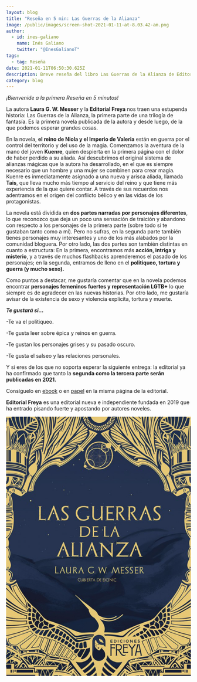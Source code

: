 ```yaml
---
layout: blog
title: "Reseña en 5 min: Las Guerras de la Alianza"
image: /public/images/screen-shot-2021-01-11-at-8.03.42-am.png
author:
  - id: ines-galiano
    name: Inés Galiano
    twitter: "@InesGalianoT"
tags:
  - tag: Reseña
date: 2021-01-11T06:50:30.625Z
description: Breve reseña del libro Las Guerras de la Alianza de Editorial Freya
category: blog
---
```

*¡Bienvenide a la primera Reseña en 5 minutos!*

La autora **Laura G. W. Messer** y la **Editorial Freya** nos traen una estupenda historia: Las Guerras de la Alianza, la primera parte de una trilogía de fantasía. Es la primera novela publicada de la autora y desde luego, de la que podemos esperar grandes cosas. 

En la novela, **el reino de Niola y el Imperio de Valeria** están en guerra por el control del territorio y del uso de la magia. Comenzamos la aventura de la mano del joven **Kuenre**, quien despierta en la primera página con el dolor de haber perdido a su aliada. Así descubrimos el original sistema de alianzas mágicas que la autora ha desarrollado, en el que es siempre necesario que un hombre y una mujer se combinen para crear magia. Kuenre es inmediatamente asignado a una nueva y arisca aliada, llamada **Tais**, que lleva mucho más tiempo al servicio del reino y que tiene más experiencia de la que quiere contar. A través de sus recuerdos nos adentramos en el origen del conflicto bélico y en las vidas de los protagonistas.

La novela está dividida en **dos partes narradas por personajes diferentes**, lo que reconozco que deja un poco una sensación de traición y abandono con respecto a los personajes de la primera parte (sobre todo si te gustaban tanto como a mí). Pero no sufras, en la segunda parte también tienes personajes muy interesantes y uno de los más alabados por la comunidad bloguera. Por otro lado, las dos partes son también distintas en cuanto a estructura: En la primera, encontramos más **acción, intriga y misterio**, y a través de muchos flashbacks aprenderemos el pasado de los personajes; en la segunda, entramos de lleno en el **politiqueo, tortura y guerra (y mucho sexo).**

Como puntos a destacar, me gustaría comentar que en la novela podemos encontrar **personajes femeninos fuertes y representación LGTB+** lo que siempre es de agradecer en las nuevas historias. Por otro lado, me gustaría avisar de la existencia de sexo y violencia explícita, tortura y muerte.

***Te gustará si…***

\-Te va el politiqueo.

\-Te gusta leer sobre épica y reinos en guerra.

\-Te gustan los personajes grises y su pasado oscuro.

\-Te gusta el salseo y las relaciones personales.

Y si eres de los que no soporta esperar la siguiente entrega: la editorial ya ha confirmado que tanto la **segunda como la tercera parte serán publicadas en 2021.**

Consíguelo en [ebook](https://www.edicionesfreya.com/product/ebook-guerras-alianza/)  o en [papel](https://www.edicionesfreya.com/product/guerras-alianza/)  en la misma página de la editorial.

**Editorial Freya** es una editorial nueva e independiente fundada en 2019 que ha entrado pisando fuerte y apostando por autores noveles.

![](/public/images/screen-shot-2021-01-11-at-8.03.42-am.png)